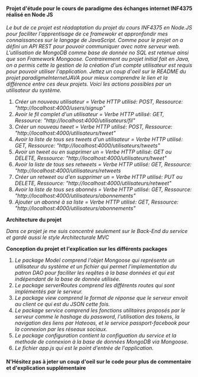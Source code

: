 #### Projet d'étude pour le cours de paradigme des échanges internet INF4375 réalisé en Node JS

*Le but de ce projet est réadaptation du projet du cours INF4375 en Node.JS pour faciliter l'apprentisage de ce framewokr et appronfondir mes connaissances sur le langage de JavaScript. Comme pour le projet on a défini un API REST pour pouvoir communiquer avec notre serveur web. L'utilisation de MongoDB comme base de donnée no SQL est retenue ainsi que son Framework Mongoose. Contrairement au projet initial fait en Java, on a permis cette la gestion de la création d'un compte utilisateur est requis pour pouvoir utiliser l'application. Jettez un coup d'oeil sur le README du projet paradigmeInternetJAVA pour mieux comprendre le lien et la différence entre ces deux projets. Voici les actions possibles par un utilisateur du système.*

1. *Créer un nouveau utilisateur = Verbe HTTP utilisé: POST, Ressource: "http://localhost:4000/users/signup"*
2. *Avoir le fil complet d'un utilisateur = Verbe HTTP utilisé: GET, Ressource: "http://localhost:4000/utilisateurs/fil"*
3. *Créer un nouveau tweet = Verbe HTTP utilisé: POST, Ressource: "http://localhost:4000/utilisateurs/tweet"*
4. *Avoir la liste de tous ses tweets d'un utilisateur  = Verbe HTTP utilisé: GET, Ressource: "http://localhost:4000/utilisateurs/tweets"*
5. *Avoir un tweet ou en supprimer un  = Verbe HTTP utilisé: GET ou DELETE, Ressource: "http://localhost:4000/utilisateurs/tweet"*
6. *Avoir la liste de tous ses retweets = Verbe HTTP utilisé: GET, Ressource: "http://localhost:4000/utilisateurs/retweets*
7. *Créer un retweet ou d'en supprimer un = Verbe HTTP utilisé: PUT ou DELETE, Ressource: "http://localhost:4000/utilisateurs/retweet"*
8. *Avoir la liste de tous ses abonnés  = Verbe HTTP utilisé: GET, Ressource: "http://localhost:4000/utilisateurs/abonnements"*
9. *Ajouter un abonné à sa liste = Verbe HTTP utilisé: GET, Ressource: "http://localhost:4000/utilisateurs/abonnements"*

**Architecture du projet**

*Dans ce projet je me suis concentré seulement sur le Back-End du service et gardé aussi le style Architecturale MVC*

**Conception du projet et l'explication sur les différents packages**

1. *Le package Model comprend l'objet Mongoose qui représente un utilisateur du système et un fichier qui permet l'implementation du patron DAO pour faciliter les reqêtes à la base données et qui est indépendant de la base de donnée utilisée.*
2. *Le package serverRoutes comprend les différents routes qui sont implémentés par le serveur.*
3. *Le package view comprend le format de réponse que le serveur envoit au client ce qui est du JSON cette fois.*
4. *Le package service comprend les fonctions utilitaires proposés par le serveur comme le hashage du password, l'utilisation des tokens, la navigation des liens par Hateoas, et le service passport-facebook pour la connexion par les réseaux sociaux.*
5. *Le package configuration contient la configuation du service et la methode de connexion à la base de données MongoDB via Mongoose.*
6. *Le fichier app.js qui est le point d'entrée de l'application.*

#### N'Hésitez pas à jeter un coup d'oeil sur le code pour plus de commentaire et d'explication supplémentaire ####
